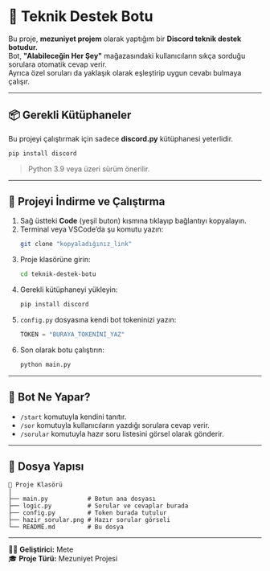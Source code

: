 # 🤖 Teknik Destek Botu

Bu proje, **mezuniyet projem** olarak yaptığım bir **Discord teknik destek botudur.**  
Bot, **"Alabileceğin Her Şey"** mağazasındaki kullanıcıların sıkça sorduğu sorulara otomatik cevap verir.  
Ayrıca özel soruları da yaklaşık olarak eşleştirip uygun cevabı bulmaya çalışır.

---

## 📦 Gerekli Kütüphaneler

Bu projeyi çalıştırmak için sadece **discord.py** kütüphanesi yeterlidir.

```bash
pip install discord
```

> Python 3.9 veya üzeri sürüm önerilir.

---

## 💾 Projeyi İndirme ve Çalıştırma

1. Sağ üstteki **Code** (yeşil buton) kısmına tıklayıp bağlantıyı kopyalayın.  
2. Terminal veya VSCode’da şu komutu yazın:
   ```bash
   git clone "kopyaladığınız_link"
   ```
3. Proje klasörüne girin:
   ```bash
   cd teknik-destek-botu
   ```
4. Gerekli kütüphaneyi yükleyin:
   ```bash
   pip install discord
   ```
5. `config.py` dosyasına kendi bot tokeninizi yazın:
   ```python
   TOKEN = "BURAYA_TOKENİNİ_YAZ"
   ```
6. Son olarak botu çalıştırın:
   ```bash
   python main.py
   ```

---

## 🧠 Bot Ne Yapar?

- `/start` komutuyla kendini tanıtır.  
- `/sor` komutuyla kullanıcıların yazdığı sorulara cevap verir.  
- `/sorular` komutuyla hazır soru listesini görsel olarak gönderir.  

---

## 📁 Dosya Yapısı

```
📂 Proje Klasörü
│
├── main.py           # Botun ana dosyası
├── logic.py          # Sorular ve cevaplar burada
├── config.py         # Token burada tutulur
├── hazir_sorular.png # Hazır sorular görseli
└── README.md         # Bu dosya
```

---

👨‍💻 **Geliştirici:** Mete  
🎓 **Proje Türü:** Mezuniyet Projesi  
